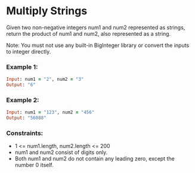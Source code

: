 # Multiply Strings

Given two non-negative integers num1 and num2 represented as strings, return the product of num1 and num2, also represented as a string.

Note: You must not use any built-in BigInteger library or convert the inputs to integer directly.

### Example 1:
```ruby
Input: num1 = "2", num2 = "3"
Output: "6"
```
### Example 2:
```ruby
Input: num1 = "123", num2 = "456"
Output: "56088"
```
### Constraints:

- 1 <= num1.length, num2.length <= 200
- num1 and num2 consist of digits only.
- Both num1 and num2 do not contain any leading zero, except the number 0 itself.